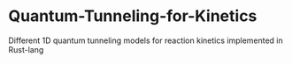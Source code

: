 # Quantum-Tunneling-for-Kinetics
Different 1D quantum tunneling models for reaction kinetics implemented in Rust-lang
